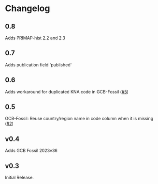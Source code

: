 # Changelog

## 0.8

Adds PRIMAP-hist 2.2 and 2.3

## 0.7

Adds publication field 'published'

## 0.6

Adds workaround for duplicated KNA code in GCB-Fossil
([#5](https://github.com/openclimatedata/openclimatedata/issues/5))

## 0.5

GCB-Fossil: Reuse country/region name in code column when it is missing
([#2](https://github.com/openclimatedata/openclimatedata/issues/2))

## v0.4

Adds GCB Fossil 2023v36

## v0.3

Initial Release.
